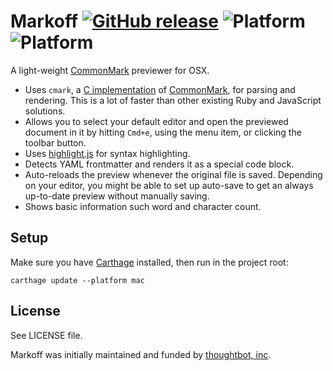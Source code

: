 # Markoff [![GitHub release](https://img.shields.io/github/release/kaishin/markoff.svg)]() ![Platform](https://img.shields.io/badge/platform-OS%20X-lightgrey.svg) ![Platform](https://img.shields.io/badge/license-ISC-lightgrey.svg)
A light-weight [CommonMark] previewer for OSX.

- Uses `cmark`, a [C implementation][cmark] of [CommonMark], for parsing and
rendering. This is a lot of faster than other existing Ruby and JavaScript
solutions.
- Allows you to select your default editor and open the previewed document in it
by hitting `Cmd+e`, using the menu item, or clicking the toolbar button.
- Uses [highlight.js] for syntax highlighting.
- Detects YAML frontmatter and renders it as a special code block.
- Auto-reloads the preview whenever the original file is saved. Depending on
your editor, you might be able to set up auto-save to get an always up-to-date
preview without manually saving.
- Shows basic information such word and character count.


## Setup

Make sure you have [Carthage] installed, then run in the project root:

~~~shell
carthage update --platform mac
~~~

## License

See LICENSE file.

Markoff was initially maintained and funded by [thoughtbot, inc](https://thoughtbot.com).

[cmark]: https://github.com/jgm/cmark
[CommonMark]: http://commonmark.org
[highlight.js]: https://highlightjs.org
[LICENSE]: https://raw.githubusercontent.com/kaishin/Markoff/master/LICENSE
[Carthage]: https://github.com/Carthage/Carthage
